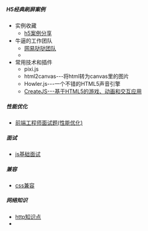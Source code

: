 ##### H5经典刷屏案例

* 实例收藏
  * [h5案例分享](https://www.h5anli.com)
* 牛逼的工作团队
  * [网易哒哒团队](http://news.163.com/special/h5column/)
  * 
* 常用技术和插件
  * pixi.js
  * html2canvas---将html转为canvas里的图片
  * Howler.js---一个不错的HTML5声音引擎 
  * [CreateJS---基于HTML5的游戏、动画和交互应用 ](http://www.createjs.cc/)



##### 性能优化

* [前端工程师面试题(性能优化) ](https://www.geekjc.com/post/5b1e1e86274bfd42d16a697d)





##### 面试

* [js基础面试](https://juejin.im/post/5b325c38e51d4558c7136818)



##### 兼容

* [css兼容](http://css.jsjie.top/)



##### 网络知识

* [http知识点](https://juejin.im/post/5b34e6ba51882574d20bbdd4)
* 